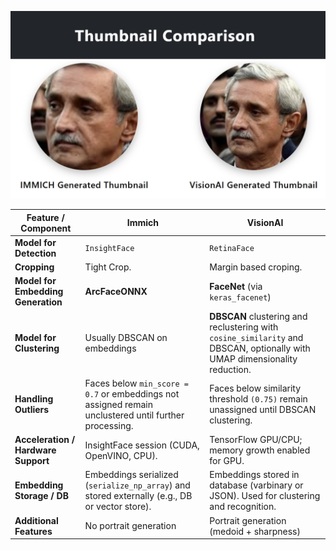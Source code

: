 ![Thumbnail Comparison](Thumbnails_Comparison.png)

| Feature / Component               | Immich                                                                                          | VisionAI                                                                                      |
|----------------------------------|------------------------------------------------------------------------------------------------|------------------------------------------------------------------------------------------------|
| **Model for Detection**           | `InsightFace` | `RetinaFace` |
| **Cropping**  | Tight Crop. | Margin based croping. |
| **Model for Embedding Generation**| **ArcFaceONNX** | **FaceNet** (via `keras_facenet`)  |
| **Model for Clustering**          | Usually DBSCAN on embeddings | **DBSCAN** clustering and reclustering with `cosine_similarity` and DBSCAN, optionally with UMAP dimensionality reduction.   |
| **Handling Outliers**             | Faces below `min_score = 0.7` or embeddings not assigned remain unclustered until further processing. | Faces below similarity threshold `(0.75)` remain unassigned until DBSCAN clustering.                   |
| **Acceleration / Hardware Support**| InsightFace session (CUDA, OpenVINO, CPU).     | TensorFlow GPU/CPU; memory growth enabled for GPU.                                           |
| **Embedding Storage / DB**        | Embeddings serialized (`serialize_np_array`) and stored externally (e.g., DB or vector store). | Embeddings stored in database (varbinary or JSON). Used for clustering and recognition.      |
| **Additional Features**           | No portrait generation | Portrait generation (medoid + sharpness) |
